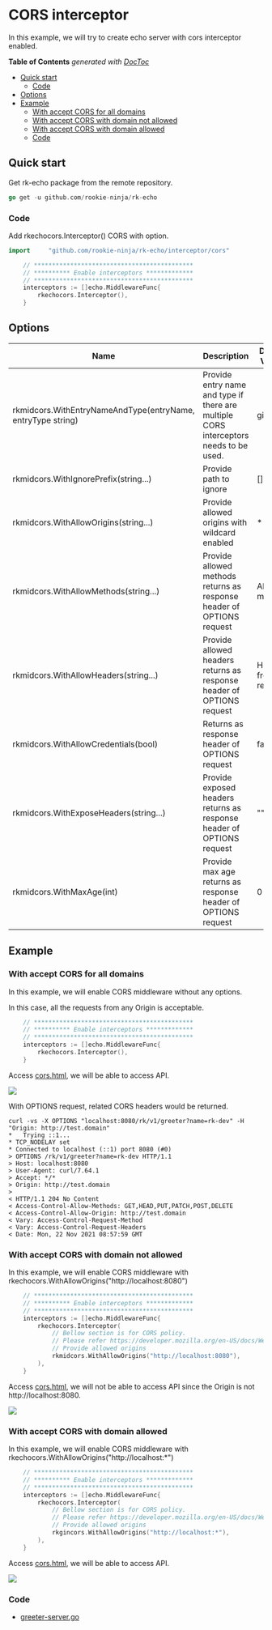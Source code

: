 # CORS interceptor
In this example, we will try to create echo server with cors interceptor enabled.

<!-- START doctoc generated TOC please keep comment here to allow auto update -->
<!-- DON'T EDIT THIS SECTION, INSTEAD RE-RUN doctoc TO UPDATE -->
**Table of Contents**  *generated with [DocToc](https://github.com/thlorenz/doctoc)*

- [Quick start](#quick-start)
  - [Code](#code)
- [Options](#options)
- [Example](#example)
  - [With accept CORS for all domains](#with-accept-cors-for-all-domains)
  - [With accept CORS with domain not allowed](#with-accept-cors-with-domain-not-allowed)
  - [With accept CORS with domain allowed](#with-accept-cors-with-domain-allowed)
  - [Code](#code-1)

<!-- END doctoc generated TOC please keep comment here to allow auto update -->

## Quick start
Get rk-echo package from the remote repository.

```go
go get -u github.com/rookie-ninja/rk-echo
```

### Code
Add rkechocors.Interceptor() CORS with option.

```go
import     "github.com/rookie-ninja/rk-echo/interceptor/cors"
```

```go
    // ********************************************
    // ********** Enable interceptors *************
    // ********************************************
	interceptors := []echo.MiddlewareFunc{
        rkechocors.Interceptor(),
    }
```

## Options

| Name | Description | Default Values |
| ---- | ---- | ---- |
| rkmidcors.WithEntryNameAndType(entryName, entryType string) | Provide entry name and type if there are multiple CORS interceptors needs to be used. | gin, gin |
| rkmidcors.WithIgnorePrefix(string...) | Provide path to ignore | [] |
| rkmidcors.WithAllowOrigins(string...) | Provide allowed origins with wildcard enabled | * |
| rkmidcors.WithAllowMethods(string...) | Provide allowed methods returns as response header of OPTIONS request | All http methods |
| rkmidcors.WithAllowHeaders(string...) | Provide allowed headers returns as response header of OPTIONS request | Headers from request |
| rkmidcors.WithAllowCredentials(bool) | Returns as response header of OPTIONS request | false |
| rkmidcors.WithExposeHeaders(string...) | Provide exposed headers returns as response header of OPTIONS request | "" |
| rkmidcors.WithMaxAge(int) | Provide max age returns as response header of OPTIONS request | 0 |

## Example
### With accept CORS for all domains
In this example, we will enable CORS middleware without any options.

In this case, all the requests from any Origin is acceptable.

```go
	// ********************************************
	// ********** Enable interceptors *************
	// ********************************************
	interceptors := []echo.MiddlewareFunc{
		rkechocors.Interceptor(),
	}
```

Access [cors.html](cors.html), we will be able to access API.

![](img/cors-web.png)

With OPTIONS request, related CORS headers would be returned.

```shell script
curl -vs -X OPTIONS "localhost:8080/rk/v1/greeter?name=rk-dev" -H "Origin: http://test.domain"
*   Trying ::1...
* TCP_NODELAY set
* Connected to localhost (::1) port 8080 (#0)
> OPTIONS /rk/v1/greeter?name=rk-dev HTTP/1.1
> Host: localhost:8080
> User-Agent: curl/7.64.1
> Accept: */*
> Origin: http://test.domain
> 
< HTTP/1.1 204 No Content
< Access-Control-Allow-Methods: GET,HEAD,PUT,PATCH,POST,DELETE
< Access-Control-Allow-Origin: http://test.domain
< Vary: Access-Control-Request-Method
< Vary: Access-Control-Request-Headers
< Date: Mon, 22 Nov 2021 08:57:59 GMT
```

### With accept CORS with domain not allowed
In this example, we will enable CORS middleware with rkechocors.WithAllowOrigins("http://localhost:8080")

```go
	// ********************************************
	// ********** Enable interceptors *************
	// ********************************************
	interceptors := []echo.MiddlewareFunc{
		rkechocors.Interceptor(
			// Bellow section is for CORS policy.
			// Please refer https://developer.mozilla.org/en-US/docs/Web/HTTP/CORS for details.
			// Provide allowed origins
			rkmidcors.WithAllowOrigins("http://localhost:8080"),
        ),
	}
```

Access [cors.html](cors.html), we will not be able to access API since the Origin is not http://localhost:8080.

![](img/cors-web-fail.png)

### With accept CORS with domain allowed
In this example, we will enable CORS middleware with rkechocors.WithAllowOrigins("http://localhost:*")

```go
	// ********************************************
	// ********** Enable interceptors *************
	// ********************************************
	interceptors := []echo.MiddlewareFunc{
		rkechocors.Interceptor(
			// Bellow section is for CORS policy.
			// Please refer https://developer.mozilla.org/en-US/docs/Web/HTTP/CORS for details.
			// Provide allowed origins
			rkgincors.WithAllowOrigins("http://localhost:*"),
        ),
	}
```

Access [cors.html](cors.html), we will be able to access API.

![](img/cors-web-succ.png)

### Code
- [greeter-server.go](greeter-server.go)
